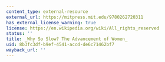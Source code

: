 ```yaml
---
content_type: external-resource
external_url: https://mitpress.mit.edu/9780262720311
has_external_license_warning: true
license: https://en.wikipedia.org/wiki/All_rights_reserved
status: ''
title: _Why So Slow? The Advancement of Women_
uid: 8b3fc3df-b9ef-4541-accd-de6c71462bf7
wayback_url: ''
---
```

